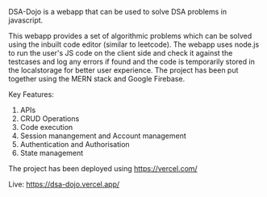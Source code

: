 DSA-Dojo is a webapp that can be used to solve DSA problems in javascript.

This webapp provides a set of algorithmic problems which can be solved using the inbuilt code editor (similar to leetcode). The webapp uses node.js to run the user's JS code on the client side and check it against the testcases and log any errors if found and the code is temporarily stored in the localstorage for better user experience. The project has been put together using the MERN stack and Google Firebase.

Key Features:

1. APIs
2. CRUD Operations
3. Code execution
4. Session manangement and Account management
5. Authentication and Authorisation
6. State management

The project has been deployed using https://vercel.com/

Live: https://dsa-dojo.vercel.app/
